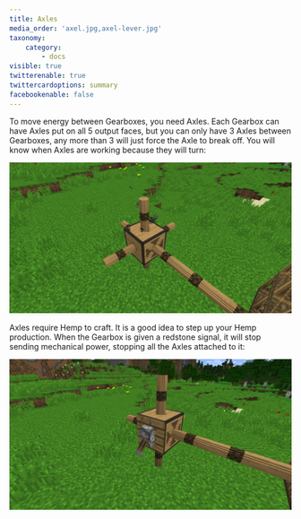 ```yaml
---
title: Axles
media_order: 'axel.jpg,axel-lever.jpg'
taxonomy:
    category:
        - docs
visible: true
twitterenable: true
twittercardoptions: summary
facebookenable: false
---
```


To move energy between Gearboxes, you need Axles. Each Gearbox can have Axles put on all 5 output faces, but you can only have 3 Axles between Gearboxes, any more than 3 will just force the Axle to break off. You will know when Axles are working because they will turn:

![](axel.jpg)

Axles require Hemp to craft. It is a good idea to step up your Hemp production. When the Gearbox is given a redstone signal, it will stop sending mechanical power, stopping all the Axles attached to it:

![](axel-lever.jpg)

